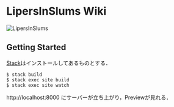 # LipersInSlums Wiki

![LipersInSlums](https://cdn.discordapp.com/attachments/631498547610779659/631866413606371361/lipers_in_slums_03.png)

## Getting Started

[Stack](https://docs.haskellstack.org/en/stable/README/)はインストールしてあるものとする．

```shell
$ stack build
$ stack exec site build
$ stack exec site watch
```

http://localhost:8000 にサーバーが立ち上がり，Previewが見れる．
